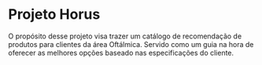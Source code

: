 # Projeto Horus

O propósito desse projeto visa trazer um catálogo de recomendação de produtos para clientes da área Oftálmica. Servido como um guia na hora de oferecer as melhores opções baseado nas especificações do cliente.
